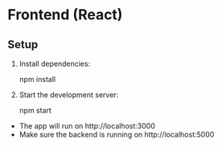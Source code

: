 # Frontend (React)

## Setup

1. Install dependencies:
   
   npm install
   
2. Start the development server:
  
   npm start


- The app will run on http://localhost:3000
- Make sure the backend is running on http://localhost:5000
